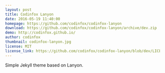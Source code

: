 ```yaml
---
layout: post
title: Codinfox Lanyon
date: 2016-05-19 11:40:00
homepage: https://github.com/codinfox/codinfox-lanyon
download: https://github.com/codinfox/codinfox-lanyon/archive/dev.zip
demo: http://codinfox.github.io/
author: codinfox
thumbnail: codinfox-lanyon.jpg
license: MIT
license_link: https://github.com/codinfox/codinfox-lanyon/blob/dev/LICENSE.md
---
```


Simple Jekyll theme based on Lanyon.
